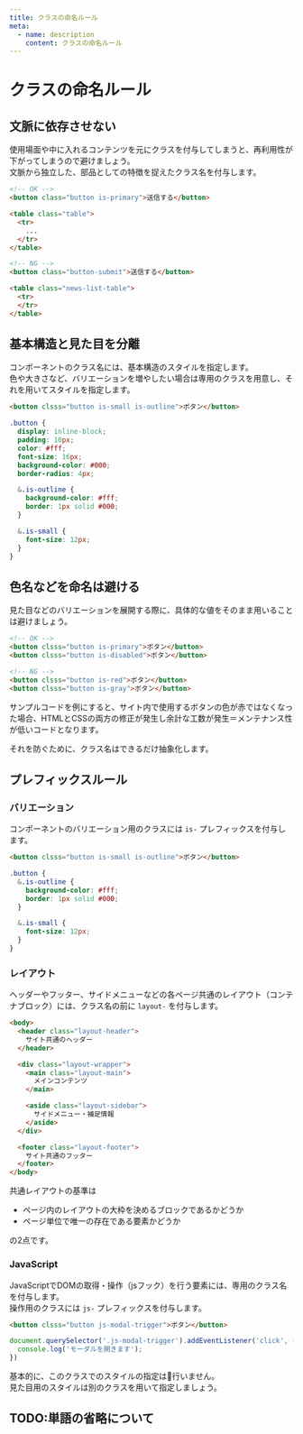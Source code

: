 ```yaml
---
title: クラスの命名ルール
meta:
  - name: description
    content: クラスの命名ルール
---
```


# クラスの命名ルール

## 文脈に依存させない
使用場面や中に入れるコンテンツを元にクラスを付与してしまうと、再利用性が下がってしまうので避けましょう。  
文脈から独立した、部品としての特徴を捉えたクラス名を付与します。

```html
<!-- OK -->
<button class="button is-primary">送信する</button>

<table class="table">
  <tr>
    ...
  </tr>
</table>

<!-- NG -->
<button class="button-submit">送信する</button>

<table class="news-list-table">
  <tr>
  </tr>
</table>
```

## 基本構造と見た目を分離
コンポーネントのクラス名には、基本構造のスタイルを指定します。  
色や大きさなど、バリエーションを増やしたい場合は専用のクラスを用意し、それを用いてスタイルを指定します。 

```html
<button clsss="button is-small is-outline">ボタン</button>
```
```scss
.button {
  display: inline-block;
  padding: 10px;
  color: #fff;
  font-size: 16px;
  background-color: #000;
  border-radius: 4px;

  &.is-outline {
    background-color: #fff;
    border: 1px solid #000;
  }

  &.is-small {
    font-size: 12px;
  }
}
```

## 色名などを命名は避ける
見た目などのバリエーションを展開する際に、具体的な値をそのまま用いることは避けましょう。

```html
<!-- OK -->
<button clsss="button is-primary">ボタン</button>
<button clsss="button is-disabled">ボタン</button>

<!-- NG -->
<button clsss="button is-red">ボタン</button>
<button clsss="button is-gray">ボタン</button>
```

サンプルコードを例にすると、サイト内で使用するボタンの色が赤ではなくなった場合、HTMLとCSSの両方の修正が発生し余計な工数が発生＝メンテナンス性が低いコードとなります。  

それを防ぐために、クラス名はできるだけ抽象化します。


## プレフィックスルール

### バリエーション
コンポーネントのバリエーション用のクラスには ```is-``` プレフィックスを付与します。

```html
<button clsss="button is-small is-outline">ボタン</button>
```
```scss
.button {
  &.is-outline {
    background-color: #fff;
    border: 1px solid #000;
  }

  &.is-small {
    font-size: 12px;
  }
}
```

### レイアウト
ヘッダーやフッター、サイドメニューなどの各ページ共通のレイアウト（コンテナブロック）には、クラス名の前に ```layout-``` を付与します。 

```html
<body>
  <header class="layout-header">
    サイト共通のヘッダー
  </header>

  <div class="layout-wrapper">
    <main class="layout-main">
      メインコンテンツ
    </main>

    <aside class="layout-sidebar">
      サイドメニュー・補足情報
    </aside>
  </div>

  <footer class="layout-footer">
    サイト共通のフッター
  </footer>
</body>
```

共通レイアウトの基準は

* ページ内のレイアウトの大枠を決めるブロックであるかどうか
* ページ単位で唯一の存在である要素かどうか

の2点です。

### JavaScript
JavaScriptでDOMの取得・操作（jsフック）を行う要素には、専用のクラス名を付与します。   
操作用のクラスには ```js-``` プレフィックスを付与します。  

```html
<button clsss="button js-modal-trigger">ボタン</button>
```
```js
document.querySelector('.js-modal-trigger').addEventListener('click', () => {
  console.log('モーダルを開きます');
})
```

基本的に、このクラスでのスタイルの指定は行いません。  
見た目用のスタイルは別のクラスを用いて指定しましょう。


## TODO:単語の省略について
